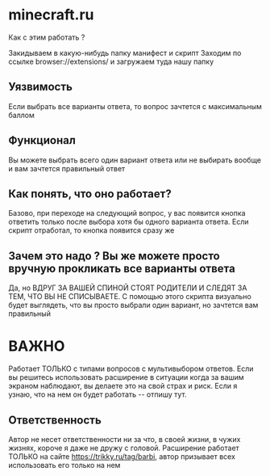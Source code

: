 # minecraft.ru

Как с этим работать ?

Закидываем в какую-нибудь папку манифест и скрипт
Заходим по ссылке browser://extensions/ и загружаем туда нашу папку

## Уязвимость
Если выбрать все варианты ответа, то вопрос зачтется с максимальным баллом
## Функционал
Вы можете выбрать всего один вариант ответа или не выбирать вообще и вам зачтется правильный ответ
## Как понять, что оно работает?
Базово, при переходе на следующий вопрос, у вас появится кнопка ответить только после выбора хотя бы одного варианта ответа. Если скрипт отработал, то кнопка появится сразу же
## Зачем это надо ? Вы же можете просто вручную прокликать все варианты ответа
Да, но ВДРУГ ЗА ВАШЕЙ СПИНОЙ СТОЯТ РОДИТЕЛИ И СЛЕДЯТ ЗА ТЕМ, ЧТО ВЫ НЕ СПИСЫВАЕТЕ. С помощью этого скрипта визуально будет выглядеть, что вы просто выбрали один вариант, но зачтется вам правильный

# ВАЖНО
Работает ТОЛЬКО с типами вопросов с мультивыбором ответов. Если вы решитесь использовать расширение в ситуации когда за вашим экраном наблюдают, вы делаете это на свой страх и риск. Если я узнаю, что на нем он будет работать -- отпишу тут.

## Ответственность
Автор не несет ответственности ни за что, в своей жизни, в чужих жизнях, короче я даже не дружу с головой. Расширение работает ТОЛЬКО на сайте https://trikky.ru/tag/barbi, автор призывает всех использовать его только на нем 

